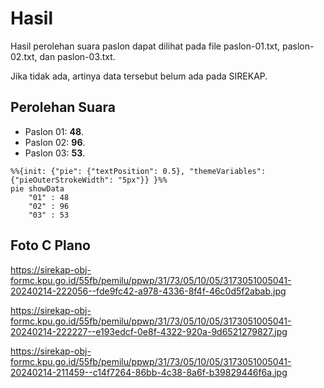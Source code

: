 # Hasil

Hasil perolehan suara paslon dapat dilihat pada file paslon-01.txt, paslon-02.txt, dan paslon-03.txt.

Jika tidak ada, artinya data tersebut belum ada pada SIREKAP.

## Perolehan Suara

 * Paslon 01: **48**.
 * Paslon 02: **96**.
 * Paslon 03: **53**.

```mermaid
%%{init: {"pie": {"textPosition": 0.5}, "themeVariables": {"pieOuterStrokeWidth": "5px"}} }%%
pie showData
    "01" : 48
    "02" : 96
    "03" : 53
```
## Foto C Plano

https://sirekap-obj-formc.kpu.go.id/55fb/pemilu/ppwp/31/73/05/10/05/3173051005041-20240214-222056--fde9fc42-a978-4336-8f4f-46c0d5f2abab.jpg

https://sirekap-obj-formc.kpu.go.id/55fb/pemilu/ppwp/31/73/05/10/05/3173051005041-20240214-222227--e193edcf-0e8f-4322-920a-9d6521279827.jpg

https://sirekap-obj-formc.kpu.go.id/55fb/pemilu/ppwp/31/73/05/10/05/3173051005041-20240214-211459--c14f7264-86bb-4c38-8a6f-b39829446f6a.jpg
